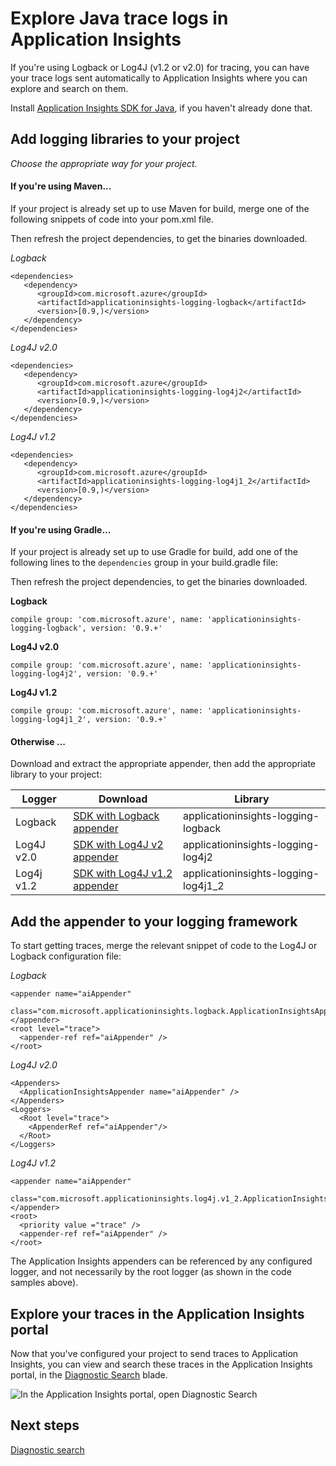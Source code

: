 ﻿<properties 
	pageTitle="Explore Java trace logs in Application Insights" 
	description="Search Log4J or Logback traces in Application Insights" 
	services="application-insights" 
    documentationCenter="java"
	authors="alancameronwills" 
	manager="kamrani"/>

<tags 
	ms.service="application-insights" 
	ms.workload="tbd" 
	ms.tgt_pltfrm="ibiza" 
	ms.devlang="na" 
	ms.topic="article" 
	ms.date="03/05/2015" 
	ms.author="awills"/>

# Explore Java trace logs in Application Insights

If you're using Logback or Log4J (v1.2 or v2.0) for tracing, you can have your trace logs sent automatically to Application Insights where you can explore and search on them.

Install [Application Insights SDK for Java][java], if you haven't already done that.


## Add logging libraries to your project

*Choose the appropriate way for your project.*

#### If you're using Maven...

If your project is already set up to use Maven for build, merge one of the following snippets of code into your pom.xml file.

Then refresh the project dependencies, to get the binaries downloaded.

*Logback*

    <dependencies>
       <dependency>
          <groupId>com.microsoft.azure</groupId>
          <artifactId>applicationinsights-logging-logback</artifactId>
          <version>[0.9,)</version>
       </dependency>
    </dependencies>

*Log4J v2.0*

    <dependencies>
       <dependency>
          <groupId>com.microsoft.azure</groupId>
          <artifactId>applicationinsights-logging-log4j2</artifactId>
          <version>[0.9,)</version>
       </dependency>
    </dependencies>

*Log4J v1.2*

    <dependencies>
       <dependency>
          <groupId>com.microsoft.azure</groupId>
          <artifactId>applicationinsights-logging-log4j1_2</artifactId>
          <version>[0.9,)</version>
       </dependency>
    </dependencies>

#### If you're using Gradle...

If your project is already set up to use Gradle for build, add one of the following lines to the `dependencies` group in your build.gradle file:

Then refresh the project dependencies, to get the binaries downloaded.

**Logback**

    compile group: 'com.microsoft.azure', name: 'applicationinsights-logging-logback', version: '0.9.+'

**Log4J v2.0**

    compile group: 'com.microsoft.azure', name: 'applicationinsights-logging-log4j2', version: '0.9.+'

**Log4J v1.2**

    compile group: 'com.microsoft.azure', name: 'applicationinsights-logging-log4j1_2', version: '0.9.+'

#### Otherwise ...

Download and extract the appropriate appender, then add the appropriate library to your project:


Logger | Download | Library
----|----|----
Logback|[SDK with Logback appender](http://dl.msopentech.com/applicationinsights/javabin/logbackAppender.zip)|applicationinsights-logging-logback
Log4J v2.0|[SDK with Log4J v2 appender](http://dl.msopentech.com/applicationinsights/javabin/log4j2Appender.zip)|applicationinsights-logging-log4j2 
Log4j v1.2|[SDK with Log4J v1.2 appender](http://dl.msopentech.com/applicationinsights/javabin/log4j1_2Appender.zip)|applicationinsights-logging-log4j1_2 



## Add the appender to your logging framework

To start getting traces, merge the relevant snippet of code to the Log4J or Logback configuration file: 

*Logback*

    <appender name="aiAppender" 
      class="com.microsoft.applicationinsights.logback.ApplicationInsightsAppender">
    </appender>
    <root level="trace">
      <appender-ref ref="aiAppender" />
    </root>


*Log4J v2.0*

    
    <Appenders>
      <ApplicationInsightsAppender name="aiAppender" />
    </Appenders>
    <Loggers>
      <Root level="trace">
        <AppenderRef ref="aiAppender"/>
      </Root>
    </Loggers>


*Log4J v1.2*

    <appender name="aiAppender" 
         class="com.microsoft.applicationinsights.log4j.v1_2.ApplicationInsightsAppender">
    </appender>
    <root>
      <priority value ="trace" />
      <appender-ref ref="aiAppender" />
    </root>

The Application Insights appenders can be referenced by any configured logger, and not necessarily by the root logger (as shown in the code samples above).

## Explore your traces in the Application Insights portal

Now that you've configured your project to send traces to Application Insights, you can view and search these traces in the Application Insights portal, in the [Diagnostic Search][diagnostic] blade.

![In the Application Insights portal, open Diagnostic Search](./media/app-insights-java-trace-logs/10-diagnostics.png)

## Next steps

[Diagnostic search][diagnostic]

<!--Link references-->

[diagnostic]: app-insights-diagnostic-search.md
[java]: app-insights-java-get-started.md

 